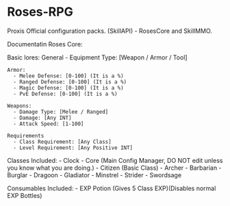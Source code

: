 # Roses-RPG
Proxis Official configuration packs. (SkillAPI) - RosesCore and SkillMMO.

Documentatin Roses Core:

  Basic lores:
    General
      - Equipment Type: [Weapon / Armor / Tool]
      
    Armor:
      - Melee Defense: [0-100] (It is a %)
      - Ranged Defense: [0-100] (It is a %)
      - Magic Defense: [0-100] (It is a %)
      - PvE Defense: [0-100] (It is a %)
      
    Weapons:
      - Damage Type: [Melee / Ranged]
      - Damage: [Any INT]
      - Attack Speed: [1-100]
      
    Requirements
      - Class Requirement: [Any Class]
      - Level Requirement: [Any Positive INT]

  Classes Included:
    - Clock - Core (Main Config Manager, DO NOT edit unless you know what you are doing.)
    - Citizen (Basic Class)
      - Archer
      - Barbarian
      - Burglar
      - Dragoon
      - Gladiator
      - Minstrel
      - Strider
      - Swordsage

  Consumables Included:
    - EXP Potion (Gives 5 Class EXP)(Disables normal EXP Bottles)

